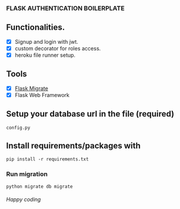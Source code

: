 ### FLASK AUTHENTICATION BOILERPLATE

## Functionalities.
- [x] Signup and login with jwt.
- [x] custom decorator for roles access.
- [x] heroku file runner setup.

## Tools
- [x] [Flask Migrate](https://flask-migrate.readthedocs.io/en/latest/#command-reference)
- [x] Flask Web Framework

## Setup your database url in the file (required)
```
config.py
```

## Install requirements/packages with
```
pip install -r requirements.txt
```

### Run migration
```
python migrate db migrate
```

<h6>Happy coding</h6>

